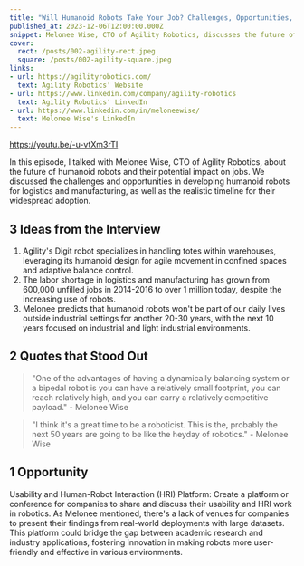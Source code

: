 ```yaml
---
title: "Will Humanoid Robots Take Your Job? Challenges, Opportunities, and Timeline"
published_at: 2023-12-06T12:00:00.000Z
snippet: Melonee Wise, CTO of Agility Robotics, discusses the future of humanoid robots in logistics, manufacturing, and beyond. Learn about the challenges, opportunities, and realistic timeline for widespread adoption of humanoid robots in various industries.
cover:
  rect: /posts/002-agility-rect.jpeg
  square: /posts/002-agility-square.jpeg
links:
- url: https://agilityrobotics.com/
  text: Agility Robotics' Website
- url: https://www.linkedin.com/company/agility-robotics
  text: Agility Robotics' LinkedIn
- url: https://www.linkedin.com/in/meloneewise/
  text: Melonee Wise's LinkedIn
---
```


https://youtu.be/-u-vtXm3rTI

In this episode, I talked with Melonee Wise, CTO of Agility Robotics, about the
future of humanoid robots and their potential impact on jobs. We discussed the
challenges and opportunities in developing humanoid robots for logistics and
manufacturing, as well as the realistic timeline for their widespread adoption.

## 3 Ideas from the Interview

1. Agility's Digit robot specializes in handling totes within warehouses,
   leveraging its humanoid design for agile movement in confined spaces and
   adaptive balance control.
2. The labor shortage in logistics and manufacturing has grown from 600,000
   unfilled jobs in 2014-2016 to over 1 million today, despite the increasing
   use of robots.
3. Melonee predicts that humanoid robots won't be part of our daily lives
   outside industrial settings for another 20-30 years, with the next 10 years
   focused on industrial and light industrial environments.

## 2 Quotes that Stood Out

> "One of the advantages of having a dynamically balancing system or a bipedal
> robot is you can have a relatively small footprint, you can reach relatively
> high, and you can carry a relatively competitive payload." - Melonee Wise

> "I think it's a great time to be a roboticist. This is the, probably the next
> 50 years are going to be like the heyday of robotics." - Melonee Wise

## 1 Opportunity

Usability and Human-Robot Interaction (HRI) Platform: Create a platform or
conference for companies to share and discuss their usability and HRI work in
robotics. As Melonee mentioned, there's a lack of venues for companies to
present their findings from real-world deployments with large datasets. This
platform could bridge the gap between academic research and industry
applications, fostering innovation in making robots more user-friendly and
effective in various environments.
